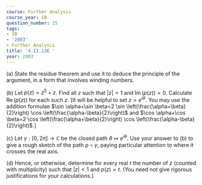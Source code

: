 ```yaml
---
course: Further Analysis
course_year: IB
question_number: 25
tags:
- IB
- '2003'
- Further Analysis
title: '4.II.13E '
year: 2003
---
```



(a) State the residue theorem and use it to deduce the principle of the argument, in a form that involves winding numbers.

(b) Let $p(z)=z^{5}+z$. Find all $z$ such that $|z|=1$ and $\operatorname{Im}(p(z))=0$. Calculate $\operatorname{Re}(p(z))$ for each such $z$. [It will be helpful to set $z=e^{i \theta}$. You may use the addition formulae $\sin \alpha+\sin \beta=2 \sin \left(\frac{\alpha+\beta}{2}\right) \cos \left(\frac{\alpha-\beta}{2}\right)$ and $\cos \alpha+\cos \beta=2 \cos \left(\frac{\alpha+\beta}{2}\right) \cos \left(\frac{\alpha-\beta}{2}\right)$.]

(c) Let $\gamma:[0,2 \pi] \rightarrow \mathbb{C}$ be the closed path $\theta \mapsto e^{i \theta}$. Use your answer to (b) to give a rough sketch of the path $p \circ \gamma$, paying particular attention to where it crosses the real axis.

(d) Hence, or otherwise, determine for every real $t$ the number of $z$ (counted with multiplicity) such that $|z|<1$ and $p(z)=t$. (You need not give rigorous justifications for your calculations.)